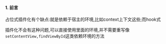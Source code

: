 #### 1. 前言

占位式插件化有个缺点:就是依赖于宿主的环境,比如context上下文这些;而hook式

插件化不会有这种问题,可以直接使用里面的环境,并不需要重写像`setContentView,findViewById`这类依赖环境的方法

